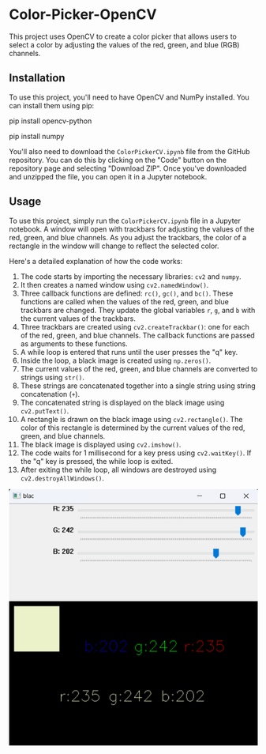 # Color-Picker-OpenCV

This project uses OpenCV to create a color picker that allows users to select a color by adjusting the values of the red, green, and blue (RGB) channels.

## Installation

To use this project, you'll need to have OpenCV and NumPy installed. You can install them using pip:

pip install opencv-python

pip install numpy

You'll also need to download the `ColorPickerCV.ipynb` file from the GitHub repository. You can do this by clicking on the "Code" button on the repository page and selecting "Download ZIP". Once you've downloaded and unzipped the file, you can open it in a Jupyter notebook.

## Usage

To use this project, simply run the `ColorPickerCV.ipynb` file in a Jupyter notebook. A window will open with trackbars for adjusting the values of the red, green, and blue channels. As you adjust the trackbars, the color of a rectangle in the window will change to reflect the selected color.

Here's a detailed explanation of how the code works:

1. The code starts by importing the necessary libraries: `cv2` and `numpy`.
2. It then creates a named window using `cv2.namedWindow()`.
3. Three callback functions are defined: `rc()`, `gc()`, and `bc()`. These functions are called when the values of the red, green, and blue trackbars are changed. They update the global variables `r`, `g`, and `b` with the current values of the trackbars.
4. Three trackbars are created using `cv2.createTrackbar()`: one for each of the red, green, and blue channels. The callback functions are passed as arguments to these functions.
5. A while loop is entered that runs until the user presses the "q" key.
6. Inside the loop, a black image is created using `np.zeros()`.
7. The current values of the red, green, and blue channels are converted to strings using `str()`.
8. These strings are concatenated together into a single string using string concatenation (`+`).
9. The concatenated string is displayed on the black image using `cv2.putText()`.
10. A rectangle is drawn on the black image using `cv2.rectangle()`. The color of this rectangle is determined by the current values of the red, green, and blue channels.
11. The black image is displayed using `cv2.imshow()`.
12. The code waits for 1 millisecond for a key press using `cv2.waitKey()`. If the "q" key is pressed, the while loop is exited.
13. After exiting the while loop, all windows are destroyed using `cv2.destroyAllWindows()`.

![output image](image.png)